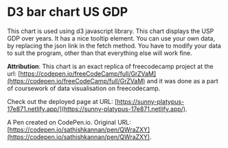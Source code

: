 # D3 bar chart US GDP
This chart is used using d3 javascript library. This chart displays the USP GDP over years. It has a nice tooltip element.
You can use your own data, by replacing the json link in the fetch method. You have to modify your data to suit the program, other than that everything else will work fine. 

**Attribution**: This chart is an exact replica of freecodecamp project at the url: [https://codepen.io/freeCodeCamp/full/GrZVaM](https://codepen.io/freeCodeCamp/full/GrZVaM) and it was done as a part of coursework of data visualisation on freecodecamp.

Check out the deployed page at URL: [https://sunny-platypus-17e871.netlify.app/](https://sunny-platypus-17e871.netlify.app/).

A Pen created on CodePen.io. Original URL: [https://codepen.io/sathishkannan/pen/QWraZXY](https://codepen.io/sathishkannan/pen/QWraZXY).

